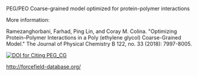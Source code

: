 PEG/PEO Coarse-grained model optimized for protein-polymer interactions

More information:

Ramezanghorbani, Farhad, Ping Lin, and Coray M. Colina. "Optimizing Protein–Polymer Interactions in a Poly (ethylene glycol) Coarse-Grained Model." The Journal of Physical Chemistry B 122, no. 33 (2018): 7997-8005.

[![DOI for Citing PEG_CG](https://img.shields.io/badge/DOI-10.1021%2Facs.jctc.5b00056-blue.svg)](DOI:10.1021/acs.jpcb.8b05359)

http://forcefield-database.org/


